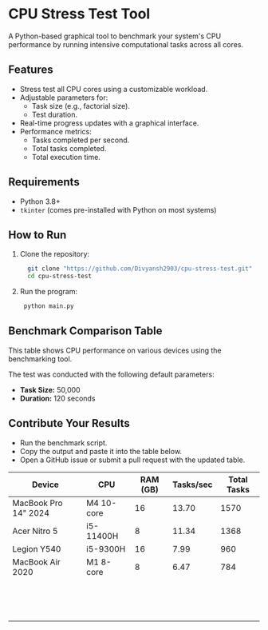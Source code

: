 # CPU Stress Test Tool

A Python-based graphical tool to benchmark your system's CPU performance by running intensive computational tasks across all cores.

## Features

- Stress test all CPU cores using a customizable workload.
- Adjustable parameters for:
  - Task size (e.g., factorial size).
  - Test duration.
- Real-time progress updates with a graphical interface.
- Performance metrics:
  - Tasks completed per second.
  - Total tasks completed.
  - Total execution time.

## Requirements

- Python 3.8+
- `tkinter` (comes pre-installed with Python on most systems)

## How to Run

1. Clone the repository:
    ```bash
      git clone "https://github.com/Divyansh2903/cpu-stress-test.git"
      cd cpu-stress-test

2. Run the program:
   ```bash
    python main.py


## Benchmark Comparison Table

This table shows CPU performance on various devices using the benchmarking tool. 

The test was conducted with the following default parameters:
- **Task Size:** 50,000
- **Duration:** 120 seconds

## Contribute Your Results
- Run the benchmark script.
- Copy the output and paste it into the table below.
- Open a GitHub issue or submit a pull request with the updated table.

| Device               | CPU                | RAM (GB) | Tasks/sec | Total Tasks |
|----------------------|--------------------|----------|-----------|-------------|
| MacBook Pro 14" 2024 | M4 10-core         | 16       | 13.70     | 1570        |
| Acer Nitro 5         | i5-11400H          | 8        | 11.34     | 1368        |
| Legion Y540          | i5-9300H           | 16       | 7.99      | 960         |
| MacBook Air 2020     | M1 8-core          | 8        | 6.47      | 784         |
|                      |                    |          |           |             |
|                      |                    |          |           |             |
|                      |                    |          |           |             |
|                      |                    |          |           |             |
|                      |                    |          |           |             |
|                      |                    |          |           |             |
|                      |                    |          |           |             |
|                      |                    |          |           |             |
|                      |                    |          |           |             |
|                      |                    |          |           |             |
|                      |                    |          |           |             |
|                      |                    |          |           |             |
|                      |                    |          |           |             |
|                      |                    |          |           |             |
